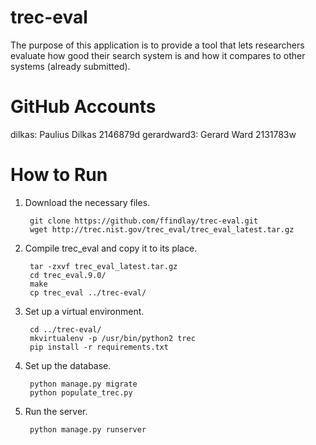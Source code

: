 # trec-eval

The purpose of this application is to provide a tool that lets researchers evaluate how good their search system is and how it compares to other systems (already submitted).

# GitHub Accounts

dilkas: Paulius Dilkas 2146879d
gerardward3: Gerard Ward 2131783w

# How to Run

1. Download the necessary files.

        git clone https://github.com/ffindlay/trec-eval.git
        wget http://trec.nist.gov/trec_eval/trec_eval_latest.tar.gz
2. Compile trec_eval and copy it to its place.

        tar -zxvf trec_eval_latest.tar.gz
        cd trec_eval.9.0/
        make
        cp trec_eval ../trec-eval/
3. Set up a virtual environment.

        cd ../trec-eval/
        mkvirtualenv -p /usr/bin/python2 trec
        pip install -r requirements.txt
4. Set up the database.

        python manage.py migrate
        python populate_trec.py
5. Run the server.

        python manage.py runserver
